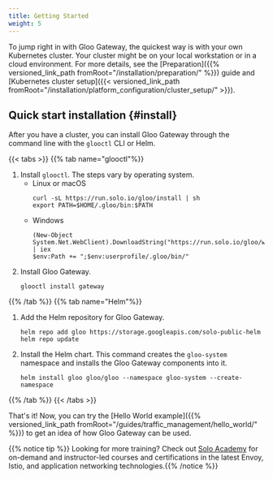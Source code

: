 ```yaml
---
title: Getting Started
weight: 5
---
```


To jump right in with Gloo Gateway, the quickest way is with your own Kubernetes cluster. Your cluster might be on your local workstation or in a cloud environment. For more details, see the [Preparation]({{% versioned_link_path fromRoot="/installation/preparation/" %}}) guide and [Kubernetes cluster setup]({{< versioned_link_path fromRoot="/installation/platform_configuration/cluster_setup/" >}}). 

## Quick start installation {#install}

After you have a cluster, you can install Gloo Gateway through the command line with the `glooctl` CLI or Helm.

{{< tabs >}}
{{% tab name="glooctl"%}}
1. Install `glooctl`. The steps vary by operating system.
   * Linux or macOS
     ```shell
     curl -sL https://run.solo.io/gloo/install | sh
     export PATH=$HOME/.gloo/bin:$PATH
     ```
   * Windows
     ```shell
     (New-Object System.Net.WebClient).DownloadString("https://run.solo.io/gloo/windows/install") | iex
     $env:Path += ";$env:userprofile/.gloo/bin/"
     ``` 
2. Install Gloo Gateway.
   ```shell
   glooctl install gateway
   ````
{{% /tab %}}
{{% tab name="Helm"%}}
1. Add the Helm repository for Gloo Gateway.
   ```shell
   helm repo add gloo https://storage.googleapis.com/solo-public-helm
   helm repo update
   ```
2. Install the Helm chart. This command creates the `gloo-system` namespace and installs the Gloo Gateway components into it.
   ```shell
   helm install gloo gloo/gloo --namespace gloo-system --create-namespace
   ```
{{% /tab %}}
{{< /tabs >}}

That's it! Now, you can try the [Hello World example]({{% versioned_link_path fromRoot="/guides/traffic_management/hello_world/" %}}) to get an idea of how Gloo Gateway can be used.

{{% notice tip %}} Looking for more training? Check out [Solo Academy](https://www.solo.io/solo-academy/) for on-demand and instructor-led courses and certifications in the latest Envoy, Istio, and application networking technologies.{{% /notice %}}
